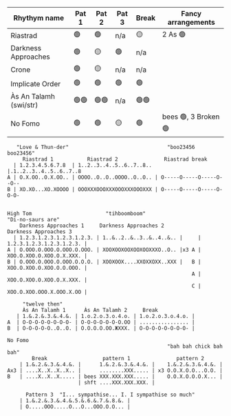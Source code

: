 | Rhythym name        | Pat 1 | Pat 2 | Pat 3 | Break | Fancy arrangements |  
| ------------        | ----- | ----- | ----- | ----- | ------------------ |
| Riastrad            |  🟢  | 🟢    |  n/a  |  🟡  |  2 As 🟢           |
| Darkness Approaches |  🟢  | 🟡    | 🟢    | n/a |                      |
| Crone               | 🟢   | 🟡    | n/a   | n/a |                      | 
| Implicate Order     | 🟢   | 🟢    | 🟢 | 🟢                           |
| Às An Talamh (swi/str)        | 🟢🟢  | 🟢🟢     | n/a |  🟢🟢  |      |
| No Fomo             | 🟢 | 🟢 | 🟡 | 🟢 | bees 🟢, 3 Broken 🟢       |



```
   "Love & Thun-der"                                "boo23456 boo23456"
     Riastrad 1           Riastrad 2               Riastrad break
  | 1.2.3.4.5.6.7.8  | 1..2..3..4..5..6..7..8.. |.1..2..3..4..5..6..7..8  
A | O.X.OO..O.X.OO.. | OOOO..O..O..OOOO..O..O.. | O-----O-----O-----O--O--
B | XO.XO...XO.XOOOO | OOOXXXOOOXXXOOOXXXOOOXXX | O-----O-----O-----O-O-O-
```




``` 

High Tom                        "tihboomboom"                       "Di-no-saurs are" 
    Darkness Approaches 1     Darkness Approaches 2             Darkness Approaches 3 
  | 1.2.3.1.2.3.1.2.3.1.2.3. | 1..&..2..&..3..&..4..&.. |     | 1.2.3.1.2.3.1.2.3.1.2.3. | 
A | O.OOO.O.OOO.O.OOO.O.OOO. | XOOXOOXOOXOOXOOXXXO..O.. |x3 A | XOO.O.XOO.O.XOO.O.X.XXX. |
B | O.OOO.O.OOO.O.OOO.O.O.O. | XOOXOOX....XXOXXOXX..XXX |   B | XOO.O.XOO.O.XOO.O.O.OOO. |
                                                            A | XOO.O.XOO.O.XOO.O.X.XXX. |
                                                            C | XOO.O.XOO.OOO.X.OOO.X.OO |
```



``` 
     "twelve then"
     Às An Talamh 1      Às An Talamh 2     Break
   | 1.&.2.&.3.&.4.&. | 1.o.2.o.3.o.4.o. | 1.o.2.o.3.o.4.o. |   
A  | O-O-O-O-O-O-O-O- | O-O-O-O-O-O-O.OO | ................ |
B  | O-O-O-O-O..O..O. | O.O.O.O.OO.ЖXXX. | O-O-O-O-O-O-O-O- | 

```



```
No Fomo
                                                    "bah bah chick bah bah"
        Break                  pattern 1               pattern 2
    | 1.&.2.&.3.&.4.&. |      1.&.2.&.3.&.4.&. |    1.&.2.&.3.&.4.&. |
Ax3 | ....X..X..X..X.. |      ........XXX..... | x3 O.O.X.O.O...O.O. | 
B   | ....X..X..X..... | bees XXX.XXX.XXX..... |    O.O.X.O.O.O.X... |
                       | shft ....XXX.XXX.XXX. |

      Pattern 3  "I... sympathise... I. I sympathise so much"
    | 1.&.2.&.3.&.4.&.5.&.6.&.7.&.8.&. |
    | O.....OOO.....O...O...OOO.O.O... |
```